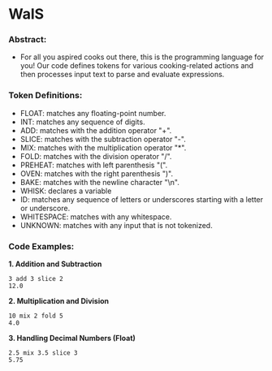 # WalS

### Abstract:
* For all you aspired cooks out there, this is the programming language for you! Our code defines tokens for various cooking-related actions and then processes input text to parse and evaluate expressions. 

### Token Definitions:
* FLOAT: matches any floating-point number.
* INT: matches any sequence of digits.
* ADD: matches with the addition operator "+".
* SLICE: matches with the subtraction operator "-".
* MIX: matches with the multiplication operator "*".
* FOLD: matches with the division operator "/".
* PREHEAT: matches with left parenthesis "(".
* OVEN: matches with the right parenthesis ")".
* BAKE: matches with the newline character "\n".
* WHISK: declares a variable
* ID: matches any sequence of letters or underscores starting with a letter or underscore.
* WHITESPACE: matches with any whitespace.
* UNKNOWN: matches with any input that is not tokenized.

### Code Examples:
**1. Addition and Subtraction**
```
3 add 3 slice 2
12.0
```
**2. Multiplication and Division**
```
10 mix 2 fold 5
4.0
```
**3. Handling Decimal Numbers (Float)**
```
2.5 mix 3.5 slice 3 
5.75
```
